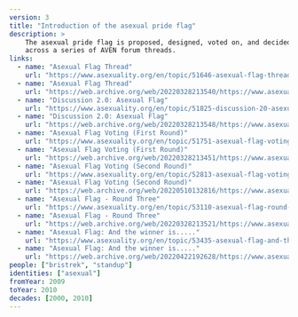 ```yaml
---
version: 3
title: "Introduction of the asexual pride flag"
description: >
    The asexual pride flag is proposed, designed, voted on, and decided on
    across a series of AVEN forum threads.
links:
  - name: "Asexual Flag Thread"
    url: "https://www.asexuality.org/en/topic/51646-asexual-flag-thread/"
  - name: "Asexual Flag Thread"
    url: "https://web.archive.org/web/20220328213540/https://www.asexuality.org/en/topic/51646-asexual-flag-thread/"
  - name: "Discussion 2.0: Asexual Flag"
    url: "https://www.asexuality.org/en/topic/51825-discussion-20-asexual-flag/"
  - name: "Discussion 2.0: Asexual Flag"
    url: "https://web.archive.org/web/20220328213548/https://www.asexuality.org/en/topic/51825-discussion-20-asexual-flag/"
  - name: "Asexual Flag Voting (First Round)"
    url: "https://www.asexuality.org/en/topic/51751-asexual-flag-voting-first-round/"
  - name: "Asexual Flag Voting (First Round)"
    url: "https://web.archive.org/web/20220328213451/https://www.asexuality.org/en/topic/51751-asexual-flag-voting-first-round/"
  - name: "Asexual Flag Voting (Second Round)"
    url: "https://www.asexuality.org/en/topic/52813-asexual-flag-voting-second-round/"
  - name: "Asexual Flag Voting (Second Round)"
    url: "https://web.archive.org/web/20220510132816/https://www.asexuality.org/en/topic/52813-asexual-flag-voting-second-round/"
  - name: "Asexual Flag - Round Three"
    url: "https://www.asexuality.org/en/topic/53110-asexual-flag-round-three/"
  - name: "Asexual Flag - Round Three"
    url: "https://web.archive.org/web/20220328213521/https://www.asexuality.org/en/topic/53110-asexual-flag-round-three/"
  - name: "Asexual Flag: And the winner is....."
    url: "https://www.asexuality.org/en/topic/53435-asexual-flag-and-the-winner-is/"
  - name: "Asexual Flag: And the winner is....."
    url: "https://web.archive.org/web/20220422192628/https://www.asexuality.org/en/topic/53435-asexual-flag-and-the-winner-is/"
people: ["bristrek", "standup"]
identities: ["asexual"]
fromYear: 2009
toYear: 2010
decades: [2000, 2010]
---
```


